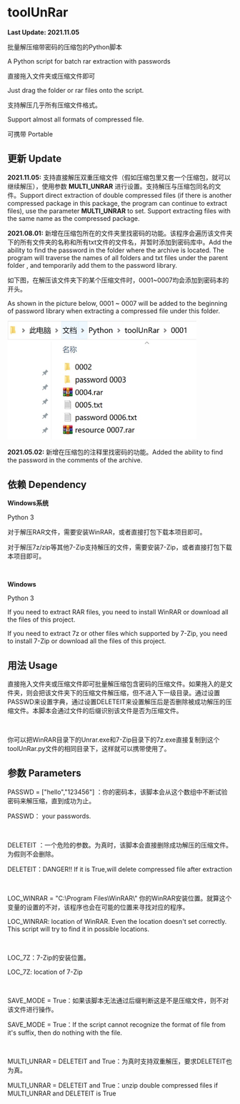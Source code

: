 # toolUnRar

**Last Update: 2021.11.05**



批量解压缩带密码的压缩包的Python脚本

A Python script for batch rar extraction with passwords

直接拖入文件夹或压缩文件即可

Just drag the folder or rar files onto the script.

支持解压几乎所有压缩文件格式。

Support almost all formats of compressed file.

可携带 Portable



## 更新 Update

**2021.11.05:** 支持直接解压双重压缩文件（假如压缩包里又套一个压缩包，就可以继续解压），使用参数 **MULTI_UNRAR** 进行设置。支持解压与压缩包同名的文件。Support direct extraction of double compressed files (if there is another compressed package in this package, the program can continue to extract files), use the parameter **MULTI_UNRAR** to set. Support extracting files with the same name as the compressed package.

**2021.08.01:** 新增在压缩包所在的文件夹里找密码的功能。该程序会遍历该文件夹下的所有文件夹的名称和所有txt文件的文件名，并暂时添加到密码库中。Add the ability to find the password in the folder where the archive is located. The program will traverse the names of all folders and txt files under the parent folder , and temporarily add them to the password library.

如下图，在解压该文件夹下的某个压缩文件时，0001~0007均会添加到密码本的开头。

As shown in the picture below, 0001 ~ 0007 will be added to the beginning of password library when extracting a compressed file under this folder.

<img src="https://raw.githubusercontent.com/Mario-Hero/toolUnRar/main/pic/1.jpg" style="zoom:67%;" />



**2021.05.02:** 新增在压缩包的注释里找密码的功能。Added the ability to find the password in the comments of the archive.



## 依赖 Dependency

**Windows系统**

Python 3

对于解压RAR文件，需要安装WinRAR，或者直接打包下载本项目即可。

对于解压7z/zip等其他7-Zip支持解压的文件，需要安装7-Zip，或者直接打包下载本项目即可。

<br>

**Windows**

Python 3

If you need to extract RAR files, you need to install WinRAR or download all the files of this project.

If you need to extract 7z or other files which supported by 7-Zip, you need to install 7-Zip or download all the files of this project.



## 用法 Usage

直接拖入文件夹或压缩文件即可批量解压缩包含密码的压缩文件。如果拖入的是文件夹，则会把该文件夹下的压缩文件解压缩，但不进入下一级目录。通过设置PASSWD来设置字典，通过设置DELETEIT来设置解压后是否删除被成功解压的压缩文件。本脚本会通过文件的后缀识别该文件是否为压缩文件。

<br>

你可以把WinRAR目录下的Unrar.exe和7-Zip目录下的7z.exe直接复制到这个toolUnRar.py文件的相同目录下，这样就可以携带使用了。



## 参数 Parameters

PASSWD = ["hello","123456"] ：你的密码本，该脚本会从这个数组中不断试验密码来解压缩，直到成功为止。

PASSWD： your passwords.

<br>

DELETEIT ：一个危险的参数。为真时，该脚本会直接删除成功解压的压缩文件。为假则不会删除。

DELETEIT：DANGER!! If it is True,will delete compressed file after extraction

<br>

LOC_WINRAR = "C:\\Program Files\\WinRAR\\" 你的WinRAR安装位置。就算这个变量的设置的不对，该程序也会在可能的位置来寻找对应的程序。

LOC_WINRAR: location of WinRAR. Even the location doesn't set correctly. This script will try to find it in possible locations.

<br>

LOC_7Z：7-Zip的安装位置。

LOC_7Z: location of 7-Zip

<br>

SAVE_MODE = True：如果该脚本无法通过后缀判断这是不是压缩文件，则不对该文件进行操作。

SAVE_MODE = True：If the script cannot recognize the format of file from it's suffix, then do nothing with the file.

<br>

MULTI_UNRAR = DELETEIT and True：为真时支持双重解压，要求DELETEIT也为真。

MULTI_UNRAR = DELETEIT and True：unzip double compressed files if MULTI_UNRAR and DELETEIT is True

